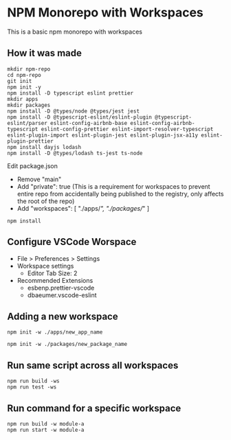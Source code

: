 # NPM Monorepo with Workspaces

This is a basic npm monorepo with workspaces

## How it was made

```cli
mkdir npm-repo
cd npm-repo
git init
npm init -y
npm install -D typescript eslint prettier
mkdir apps
mkdir packages
npm install -D @types/node @types/jest jest
npm install -D @typescript-eslint/eslint-plugin @typescript-eslint/parser eslint-config-airbnb-base eslint-config-airbnb-typescript eslint-config-prettier eslint-import-resolver-typescript eslint-plugin-import eslint-plugin-jest eslint-plugin-jsx-a11y eslint-plugin-prettier
npm install dayjs lodash
npm install -D @types/lodash ts-jest ts-node
```

Edit package.json

- Remove "main"
- Add "private": true (This is a requirement for workspaces to prevent entire repo from accidentally being published to the registry, only affects the root of the repo)
- Add "workspaces": [ "./apps/*", "./packages/*" ]

```cli
npm install
```

## Configure VSCode Worspace

- File > Preferences > Settings
- Workspace settings
  - Editor Tab Size: 2
- Recommended Extensions
  - esbenp.prettier-vscode
  - dbaeumer.vscode-eslint

## Adding a new workspace

```cli
npm init -w ./apps/new_app_name

npm init -w ./packages/new_package_name
```

## Run same script across all workspaces

```cli
npm run build -ws
npm run test -ws
```

## Run command for a specific workspace

```cli
npm run build -w module-a
npm run start -w module-a
```
